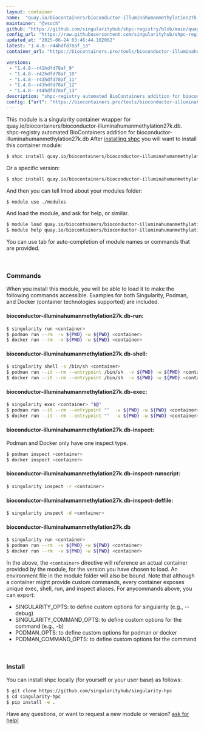 ```yaml
---
layout: container
name:  "quay.io/biocontainers/bioconductor-illuminahumanmethylation27k.db"
maintainer: "@vsoch"
github: "https://github.com/singularityhub/shpc-registry/blob/main/quay.io/biocontainers/bioconductor-illuminahumanmethylation27k.db/container.yaml"
config_url: "https://raw.githubusercontent.com/singularityhub/shpc-registry/main/quay.io/biocontainers/bioconductor-illuminahumanmethylation27k.db/container.yaml"
updated_at: "2025-06-24 03:46:44.182062"
latest: "1.4.8--r44hdfd78af_13"
container_url: "https://biocontainers.pro/tools/bioconductor-illuminahumanmethylation27k.db"

versions:
 - "1.4.8--r41hdfd78af_9"
 - "1.4.8--r42hdfd78af_10"
 - "1.4.8--r43hdfd78af_11"
 - "1.4.8--r43hdfd78af_12"
 - "1.4.8--r44hdfd78af_13"
description: "shpc-registry automated BioContainers addition for bioconductor-illuminahumanmethylation27k.db"
config: {"url": "https://biocontainers.pro/tools/bioconductor-illuminahumanmethylation27k.db", "maintainer": "@vsoch", "description": "shpc-registry automated BioContainers addition for bioconductor-illuminahumanmethylation27k.db", "latest": {"1.4.8--r44hdfd78af_13": "sha256:5961461c1d2130d06f9e7229c2bff91104dbe1bd9c7d06c8f138724d040b9220"}, "tags": {"1.4.8--r41hdfd78af_9": "sha256:271f5dcbadfd52e95eca68ce076950a4fe458826a0da1896b8b6cfc75db073c4", "1.4.8--r42hdfd78af_10": "sha256:2327f37e985579ebbc3422adf4b9d950fa6730095c98cca6be66a1e4c1f702c1", "1.4.8--r43hdfd78af_11": "sha256:cdd1ef966712a9cf33e57d3c52bfa2516f70aebc4fbee07af8259da82d441fe8", "1.4.8--r43hdfd78af_12": "sha256:8382a42caa9801d3e7848ceb51248ffab63f2f203907fe72a4d1255c5b9946d3", "1.4.8--r44hdfd78af_13": "sha256:5961461c1d2130d06f9e7229c2bff91104dbe1bd9c7d06c8f138724d040b9220"}, "docker": "quay.io/biocontainers/bioconductor-illuminahumanmethylation27k.db"}
---
```


This module is a singularity container wrapper for quay.io/biocontainers/bioconductor-illuminahumanmethylation27k.db.
shpc-registry automated BioContainers addition for bioconductor-illuminahumanmethylation27k.db
After [installing shpc](#install) you will want to install this container module:


```bash
$ shpc install quay.io/biocontainers/bioconductor-illuminahumanmethylation27k.db
```

Or a specific version:

```bash
$ shpc install quay.io/biocontainers/bioconductor-illuminahumanmethylation27k.db:1.4.8--r44hdfd78af_13
```

And then you can tell lmod about your modules folder:

```bash
$ module use ./modules
```

And load the module, and ask for help, or similar.

```bash
$ module load quay.io/biocontainers/bioconductor-illuminahumanmethylation27k.db/1.4.8--r44hdfd78af_13
$ module help quay.io/biocontainers/bioconductor-illuminahumanmethylation27k.db/1.4.8--r44hdfd78af_13
```

You can use tab for auto-completion of module names or commands that are provided.

<br>

### Commands

When you install this module, you will be able to load it to make the following commands accessible.
Examples for both Singularity, Podman, and Docker (container technologies supported) are included.

#### bioconductor-illuminahumanmethylation27k.db-run:

```bash
$ singularity run <container>
$ podman run --rm  -v ${PWD} -w ${PWD} <container>
$ docker run --rm  -v ${PWD} -w ${PWD} <container>
```

#### bioconductor-illuminahumanmethylation27k.db-shell:

```bash
$ singularity shell -s /bin/sh <container>
$ podman run --it --rm --entrypoint /bin/sh  -v ${PWD} -w ${PWD} <container>
$ docker run --it --rm --entrypoint /bin/sh  -v ${PWD} -w ${PWD} <container>
```

#### bioconductor-illuminahumanmethylation27k.db-exec:

```bash
$ singularity exec <container> "$@"
$ podman run --it --rm --entrypoint ""  -v ${PWD} -w ${PWD} <container> "$@"
$ docker run --it --rm --entrypoint ""  -v ${PWD} -w ${PWD} <container> "$@"
```

#### bioconductor-illuminahumanmethylation27k.db-inspect:

Podman and Docker only have one inspect type.

```bash
$ podman inspect <container>
$ docker inspect <container>
```

#### bioconductor-illuminahumanmethylation27k.db-inspect-runscript:

```bash
$ singularity inspect -r <container>
```

#### bioconductor-illuminahumanmethylation27k.db-inspect-deffile:

```bash
$ singularity inspect -d <container>
```



#### bioconductor-illuminahumanmethylation27k.db

```bash
$ singularity run <container>
$ podman run --rm  -v ${PWD} -w ${PWD} <container>
$ docker run --rm  -v ${PWD} -w ${PWD} <container>
```


In the above, the `<container>` directive will reference an actual container provided
by the module, for the version you have chosen to load. An environment file in the
module folder will also be bound. Note that although a container
might provide custom commands, every container exposes unique exec, shell, run, and
inspect aliases. For anycommands above, you can export:

 - SINGULARITY_OPTS: to define custom options for singularity (e.g., --debug)
 - SINGULARITY_COMMAND_OPTS: to define custom options for the command (e.g., -b)
 - PODMAN_OPTS: to define custom options for podman or docker
 - PODMAN_COMMAND_OPTS: to define custom options for the command

<br>

### Install

You can install shpc locally (for yourself or your user base) as follows:

```bash
$ git clone https://github.com/singularityhub/singularity-hpc
$ cd singularity-hpc
$ pip install -e .
```

Have any questions, or want to request a new module or version? [ask for help!](https://github.com/singularityhub/singularity-hpc/issues)